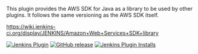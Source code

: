 This plugin provides the AWS SDK for Java as a library to be used by other plugins. It follows the same versioning as the AWS SDK itself.

https://wiki.jenkins-ci.org/display/JENKINS/Amazon+Web+Services+SDK+library


[![Jenkins Plugin](https://img.shields.io/jenkins/plugin/v/aws-java-sdk.svg)](https://plugins.jenkins.io/aws-java-sdk)
[![GitHub release](https://img.shields.io/github/v/release/jenkinsci/aws-java-sdk-plugin.svg?label=release)](https://github.com/jenkinsci/aws-java-sdk-plugin/releases/latest)
[![Jenkins Plugin Installs](https://img.shields.io/jenkins/plugin/i/aws-java-sdk.svg?color=blue)](https://plugins.jenkins.io/aws-java-sdk)
